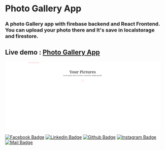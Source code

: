# Photo Gallery App

### A photo Gallery app with firebase backend and React Frontend. You can upload your photo there and It's save in localstorage and firestore.

## Live demo : [Photo Gallery App](https://mdomor.netlify.app/)

![multi step form](omorgram.png)

[![Facebook Badge](https://img.shields.io/badge/Facebook-1877F2?style=for-the-badge&logo=facebook&logoColor=white)](https://www.facebook.com/mdomorrr)
[![Linkedin Badge](https://img.shields.io/badge/LinkedIn-0077B5?style=for-the-badge&logo=linkedin&logoColor=white)](https://linkedin.com/in/mdomor)
[![Github Badge](https://img.shields.io/badge/GitHub-100000?style=for-the-badge&logo=github&logoColor=white)](https://github.com/md-omor)
[![Instagram Badge](https://img.shields.io/badge/Instagram-E4405F?style=for-the-badge&logo=instagram&logoColor=white)](https://instagram.com/mdomorrrr)
[![Mail Badge](https://img.shields.io/badge/Gmail-D14836?style=for-the-badge&logo=gmail&logoColor=white)](mailto:developeromor@gmail.com)

<!-- [![Discord Badge](https://img.shields.io/badge/Discord-7289DA?style=for-the-badge&logo=discord&logoColor=white)](https://discord.gg/WJjCBB86PJ) -->
